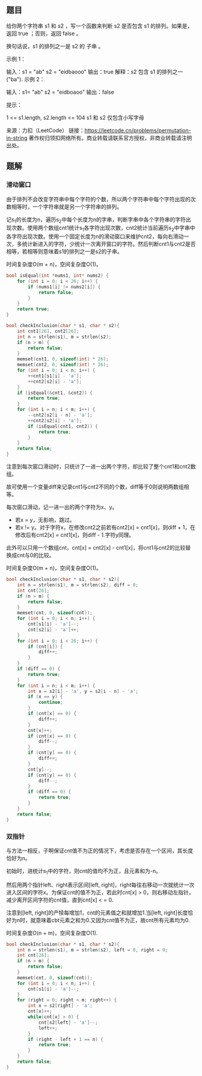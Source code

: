 ## 题目

给你两个字符串 s1 和 s2 ，写一个函数来判断 s2 是否包含 s1 的排列。如果是，返回 true ；否则，返回 false 。

换句话说，s1 的排列之一是 s2 的 子串 。

 

示例 1：

输入：s1 = "ab" s2 = "eidbaooo"
输出：true
解释：s2 包含 s1 的排列之一 ("ba").
示例 2：

输入：s1= "ab" s2 = "eidboaoo"
输出：false


提示：

1 <= s1.length, s2.length <= 104
s1 和 s2 仅包含小写字母

来源：力扣（LeetCode）
链接：https://leetcode.cn/problems/permutation-in-string
著作权归领扣网络所有。商业转载请联系官方授权，非商业转载请注明出处。

## 题解

### 滑动窗口

由于排列不会改变字符串中每个字符的个数，所以两个字符串中每个字符出现的次数相等时，一个字符串就是另一个字符串的排列。

记s<sub>1</sub>的长度为n，遍历s<sub>2</sub>中每个长度为n的字串，判断字串中各个字符串的字符出现次数。使用两个数组cnt1统计s<sub>1</sub>各字符出现次数，cnt2统计当前遍历s<sub>2</sub>中字串中各字符出现次数。使用一个固定长度为n的滑动窗口来维护cnt2，每向右滑动一次，多统计新进入的字符，少统计一次离开窗口的字符。然后判断cnt1与cnt2是否相等，若相等则意味着s1的排列之一是s2的子串。

时间复杂度O(m + n)，空间复杂度O(1)。

```c
bool isEqual(int *nums1, int* nums2) {
    for (int i = 0; i < 26; i++) {
        if (nums1[i] != nums2[i]) {
            return false;
        }
    }
    return true;
}

bool checkInclusion(char * s1, char * s2){
    int cnt1[26], cnt2[26];
    int n = strlen(s1), m = strlen(s2);
    if (n > m) {
        return false;
    }
    memset(cnt1, 0, sizeof(int) * 26);
    memset(cnt2, 0, sizeof(int) * 26);
    for (int i = 0; i < n; i++) {
        ++cnt1[s1[i] - 'a'];
        ++cnt2[s2[i] - 'a'];
    }
    if (isEqual(&cnt1, &cnt2)) {
        return true;
    }
    for (int i = n; i < m; i++) {
        --cnt2[s2[i - n] - 'a'];
        ++cnt2[s2[i] - 'a'];
        if (isEqual(cnt1, cnt2)) {
            return true;
        }
    }
    return false;
}
```

注意到每次窗口滑动时，只统计了一进一出两个字符，却比较了整个cnt1和cnt2数组。

故可使用一个变量diff来记录cnt1与cnt2不同的个数，diff等于0则说明两数组相等。

每次窗口滑动，记一进一出的两个字符为x、y。

- 若x = y，无影响，跳过。
- 若x != y。对于字符x，在修改cnt2之前若有cnt2[x] = cnt1[x]，则diff + 1，在修改后有cnt2[x] = cnt1[x]，则diff - 1.字符y同理。

此外可以只用一个数组cnt，cnt[x] = cnt2[x] - cnt1[x]，将cnt1与cnt2的比较替换成cnt与0的比较。

时间复杂度O(m + n)，空间复杂度O(1)。

```c
bool checkInclusion(char * s1, char * s2){
    int n = strlen(s1), m = strlen(s2), diff = 0;
    int cnt[26];
    if (n > m) {
        return false;
    }
    memset(cnt, 0, sizeof(cnt));
    for (int i = 0; i < n; i++) {
        cnt[s1[i] - 'a']--;
        cnt[s2[i] - 'a']++;
    }
    for (int i = 0; i < 26; i++) {
        if (cnt[i]) {
            diff++;
        }
    }
    if (diff == 0) {
        return true;
    }
    for (int i = n; i < m; i++) {
        int x = s2[i] - 'a', y = s2[i - n] - 'a';
        if (x == y) {
            continue;
        }
        if (cnt[x] == 0) {
            diff++;
        }
        cnt[x]++;
        if (cnt[x] == 0) {
            diff--;
        }
        if (cnt[y] == 0) {
            diff++;
        }
        cnt[y]--;
        if (cnt[y] == 0) {
            diff--;
        }
        if (diff == 0) {
            return true;
        }
    }
    return false;
}
```

### 双指针

与方法一相反，子啊保证cnt值不为正的情况下，考虑是否存在一个区间，其长度恰好为n。

初始时，进统计s<sub>1</sub>中的字符，则cnt的值均不为正，且元素和为-n。

然后用两个指针left、right表示区间[left, right]，right每往右移动一次就统计一次进入区间的字符x。为保证cnt的值不为正，若此时cnt[x] > 0，则右移动左指针，减少离开区间字符的cnt值，直到cnt[x] < = 0.

注意到[left, right]的产犊每增加1，cnt的元素值之和就增加1.当[left, right]长度恰好为n时，就意味着cbt元素之和为0.又因为cnt值不为正，故cnt所有元素均为0.

时间复杂度O(n + m)，空间复杂度O(1).

```c
bool checkInclusion(char * s1, char * s2){
    int n = strlen(s1), m = strlen(s2), left = 0, right = 0;
    int cnt[26];
    if (n > m) {
        return false;
    }
    memset(cnt, 0, sizeof(cnt));
    for (int i = 0; i < n; i++) {
        cnt[s1[i] - 'a']--;
    }
    for (right = 0; right < m; right++) {
        int x = s2[right] - 'a';
        cnt[x]++;
        while(cnt[x] > 0) {
            cnt[s2[left] - 'a']--;
            left++;
        }
        if (right - left + 1 == n) {
            return true;
        }
    }
    return false;
}
```

